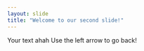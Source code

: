 ```yaml
---
layout: slide
title: "Welcome to our second slide!"
---
```

Your text ahah
Use the left arrow to go back!
